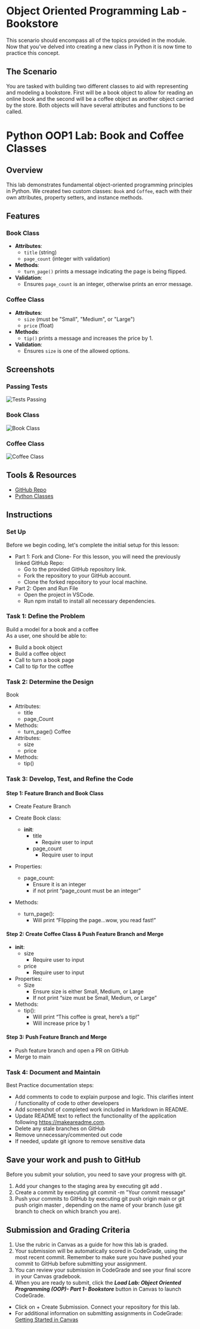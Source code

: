 # Object Oriented Programming Lab - Bookstore

This scenario should encompass all of the topics provided in the module. Now that you’ve delved into creating a new class in Python it is now time to practice this concept.

## The Scenario

You are tasked with building two different classes to aid with representing and modeling a bookstore. First will be a book object to allow for reading an online book and the second will be a coffee object as another object carried by the store. Both objects will have several attributes and functions to be called.

# Python OOP1 Lab: Book and Coffee Classes

## Overview

This lab demonstrates fundamental object-oriented programming principles in Python. We created two custom classes: `Book` and `Coffee`, each with their own attributes, property setters, and instance methods.

## Features

### Book Class

- **Attributes**:
  - `title` (string)
  - `page_count` (integer with validation)
- **Methods**:
  - `turn_page()` prints a message indicating the page is being flipped.
- **Validation**:
  - Ensures `page_count` is an integer, otherwise prints an error message.

### Coffee Class

- **Attributes**:
  - `size` (must be "Small", "Medium", or "Large")
  - `price` (float)
- **Methods**:
  - `tip()` prints a message and increases the price by 1.
- **Validation**:
  - Ensures `size` is one of the allowed options.

## Screenshots

### Passing Tests

![Tests Passing](screenshots/passing-tests.png)

### Book Class

![Book Class](screenshots/book-class.png)

### Coffee Class

![Coffee Class](screenshots/coffee-class.png)

## Tools & Resources

- [GitHub Repo](https://github.com/learn-co-curriculum/python-oop1-lab)
- [Python Classes](https://docs.python.org/3/tutorial/classes.html)

## Instructions

### Set Up

Before we begin coding, let's complete the initial setup for this lesson:

- Part 1: Fork and Clone- For this lesson, you will need the previously linked GitHub Repo:
  - Go to the provided GitHub repository link.
  - Fork the repository to your GitHub account.
  - Clone the forked repository to your local machine.
- Part 2: Open and Run File
  - Open the project in VSCode.
  - Run npm install to install all necessary dependencies.

### Task 1: Define the Problem

Build a model for a book and a coffee
<br />
As a user, one should be able to:

- Build a book object
- Build a coffee object
- Call to turn a book page
- Call to tip for the coffee

### Task 2: Determine the Design

Book

- Attributes:
  - title
  - page_Count
- Methods:
  - turn_page()
    Coffee
- Attributes:
  - size
  - price
- Methods:
  - tip()

### Task 3: Develop, Test, and Refine the Code

#### Step 1: Feature Branch and Book Class

- Create Feature Branch

- Create Book class:
  - **init**:
    - title
      - Require user to input
    - page_count
      - Require user to input
- Properties:
  - page_count:
    - Ensure it is an integer
    - if not print “page_count must be an integer”
- Methods:
  - turn_page():
    - Will print “Flipping the page...wow, you read fast!”

#### Step 2: Create Coffee Class & Push Feature Branch and Merge

- **init**:
  - size
    - Require user to input
  - price
    - Require user to input
- Properties:
  - Size
    - Ensure size is either Small, Medium, or Large
    - If not print “size must be Small, Medium, or Large”
- Methods:
  - tip():
    - Will print “This coffee is great, here’s a tip!”
    - Will increase price by 1

#### Step 3: Push Feature Branch and Merge

- Push feature branch and open a PR on GitHub
- Merge to main

### Task 4: Document and Maintain

Best Practice documentation steps:

- Add comments to code to explain purpose and logic. This clarifies intent / functionality of code to other developers
- Add screenshot of completed work included in Markdown in README.
- Update README text to reflect the functionality of the application following https://makeareadme.com.
- Delete any stale branches on GitHub
- Remove unnecessary/commented out code
- If needed, update git ignore to remove sensitive data

## Save your work and push to GitHub

Before you submit your solution, you need to save your progress with git.

1. Add your changes to the staging area by executing git add .
2. Create a commit by executing git commit -m "Your commit message"
3. Push your commits to GitHub by executing git push origin main or git push origin master , depending on the name of your branch (use git branch to check on which branch you are).

## Submission and Grading Criteria

1. Use the rubric in Canvas as a guide for how this lab is graded.
2. Your submission will be automatically scored in CodeGrade, using the most recent commit. Remember to make sure you have pushed your commit to GitHub before submitting your assignment.
3. You can review your submission in CodeGrade and see your final score in your Canvas gradebook.
4. When you are ready to submit, click the **_Load Lab: Object Oriented Programming (OOP)- Part 1- Bookstore_** button in Canvas to launch CodeGrade.

- Click on + Create Submission. Connect your repository for this lab.
- For additional information on submitting assignments in CodeGrade: [Getting Started in Canvas](https://help.codegrade.com/for-students/getting-started/getting-started-in-canvas)
